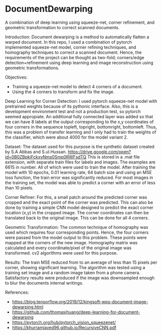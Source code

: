# DocumentDewarping
A combination of deep learning using squeeze-net, corner refinement, and geometric transformation to correct scanned documents.

Introduction: 
Document dewarping is a method to automatically flatten a warped document. 
In this repo, I used a combination of pytorch implemented squeeze-net model, corner refining techniques, and homography techniques to correct a scanned document. 
Hence, the requirements of the project can be thought as two-fold; corners/edge detection+refinement using deep learning and image reconstruction using geometric transformations.

Objectives:
- Training a squeeze-net model to detect 4 corners of a document.
- Using the 4 corners to transform and fix the image.

Deep Learning for Corner Detection: 
I used pytorch squeeze-net model with pretrained weights because of its pythonic interface. Also, this is a development environment test and not a production test, so pytorch seemed appropiate. An additional fully connected layer was added so that we can have 8 labels at the output 
corresponding to the x,y coordinates of four corners in the sequence topleft, topright, bottomright, bottomleft. Thus, this was a problem of transfer learning and I only had to train the weights of the classifier, which were about 4000 for the model variant 2.

Dataset: 
The dataset used for this purpose is the synthetic dataset created by S.A Abbas and S.ul.Hussan. 
https://drive.google.com/open?id=0B0ZBpkjFckxyNms0Smp0RWFsdTQ
This is stored in a .mat file extension, with separate train files for labels and images. The examples are 6615 in number. All of which were used to train the model.
After training the model with 10 epochs, 0.01 learning rate, 64 batch size and using an MSE loss function, the train error was significantly reduced. For most images in the training set, the model was able to predict a corner with an error of less than 10 pixels. 

Corner Refiner:
For this, a small patch around the predicted corner was cropped and the exact point of the corner was predicted. This can also be done by training a simple CNN model designed to predict the exact corner location (x,y) in the cropped image. The corner coordinates can then be translated back to the original image. This can be done for all 4 corners. 

Geometric Transformation:
The common technique of homography was used which requires four corresponding points. Hence, the four corners were passed from the model output to this problem. These points were mapped at the corners of the new image. Homography matrix was calculated and every coordinate/pixel of the original image was transformed. cv2 algorithms were used for this purpose.

Results:
The train MSE reduced from to an average of less than 15 pixels per corner, showing significant learning. The algorithm was tested using a training set image and a random image taken from a phone camera. Satisfactory results were produced if the image was downsampled enough to blur the documents internal writings.

References:
- https://blog.tensorflow.org/2019/12/kingsoft-wps-document-image-dewarping.html
- https://github.com/thomasjhuang/deep-learning-for-document-dewarping
- https://pytorch.org/hub/pytorch_vision_squeezenet/
- https://khurramjaved96.github.io/RecursiveCNN.pdf
